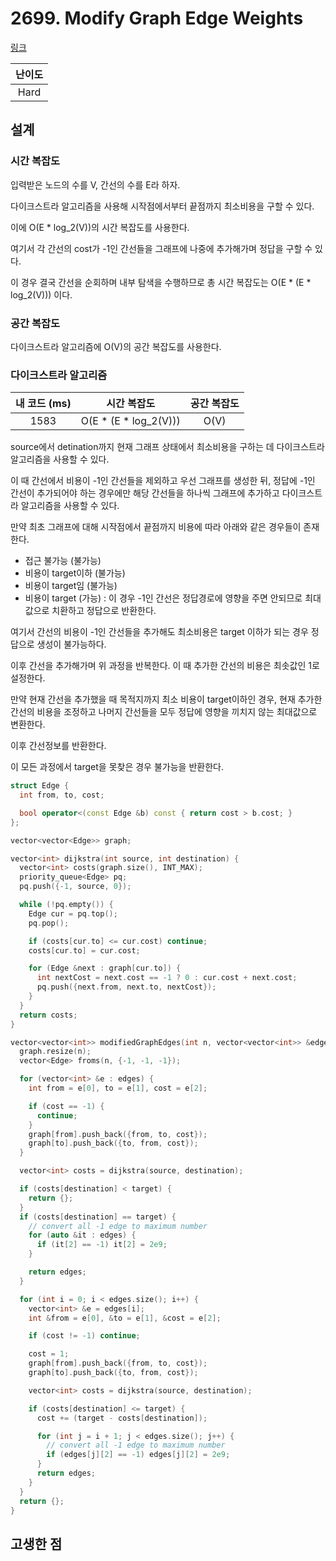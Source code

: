 # 2699. Modify Graph Edge Weights

[링크](https://leetcode.com/problems/modify-graph-edge-weights/description/)

| 난이도 |
| :----: |
|  Hard  |

## 설계

### 시간 복잡도

입력받은 노드의 수를 V, 간선의 수를 E라 하자.

다이크스트라 알고리즘을 사용해 시작점에서부터 끝점까지 최소비용을 구할 수 있다.

이에 O(E \* log_2(V))의 시간 복잡도를 사용한다.

여기서 각 간선의 cost가 -1인 간선들을 그래프에 나중에 추가해가며 정답을 구할 수 있다.

이 경우 결국 간선을 순회하며 내부 탐색을 수행하므로 총 시간 복잡도는 O(E \* (E \* log_2(V))) 이다.

### 공간 복잡도

다이크스트라 알고리즘에 O(V)의 공간 복잡도를 사용한다.

### 다이크스트라 알고리즘

| 내 코드 (ms) |       시간 복잡도       | 공간 복잡도 |
| :----------: | :---------------------: | :---------: |
|     1583     | O(E \* (E \* log_2(V))) |    O(V)     |

source에서 detination까지 현재 그래프 상태에서 최소비용을 구하는 데 다이크스트라 알고리즘을 사용할 수 있다.

이 때 간선에서 비용이 -1인 간선들을 제외하고 우선 그래프를 생성한 뒤, 정답에 -1인 간선이 추가되어야 하는 경우에만 해당 간선들을 하나씩 그래프에 추가하고 다이크스트라 알고리즘을 사용할 수 있다.

만약 최초 그래프에 대해 시작점에서 끝점까지 비용에 따라 아래와 같은 경우들이 존재한다.

- 접근 불가능 (불가능)
- 비용이 target이하 (불가능)
- 비용이 target임 (불가능)
- 비용이 target (가능) : 이 경우 -1인 간선은 정답경로에 영향을 주면 안되므로 최대값으로 치환하고 정답으로 반환한다.

여기서 간선의 비용이 -1인 간선들을 추가해도 최소비용은 target 이하가 되는 경우 정답으로 생성이 불가능하다.

이후 간선을 추가해가며 위 과정을 반복한다. 이 때 추가한 간선의 비용은 최솟값인 1로 설정한다.

만약 현재 간선을 추가했을 때 목적지까지 최소 비용이 target이하인 경우, 현재 추가한 간선의 비용을 조정하고 나머지 간선들을 모두 정답에 영향을 끼치지 않는 최대값으로 변환한다.

이후 간선정보를 반환한다.

이 모든 과정에서 target을 못찾은 경우 불가능을 반환한다.

```cpp
struct Edge {
  int from, to, cost;

  bool operator<(const Edge &b) const { return cost > b.cost; }
};

vector<vector<Edge>> graph;

vector<int> dijkstra(int source, int destination) {
  vector<int> costs(graph.size(), INT_MAX);
  priority_queue<Edge> pq;
  pq.push({-1, source, 0});

  while (!pq.empty()) {
    Edge cur = pq.top();
    pq.pop();

    if (costs[cur.to] <= cur.cost) continue;
    costs[cur.to] = cur.cost;

    for (Edge &next : graph[cur.to]) {
      int nextCost = next.cost == -1 ? 0 : cur.cost + next.cost;
      pq.push({next.from, next.to, nextCost});
    }
  }
  return costs;
}

vector<vector<int>> modifiedGraphEdges(int n, vector<vector<int>> &edges, int source, int destination, int target) {
  graph.resize(n);
  vector<Edge> froms(n, {-1, -1, -1});

  for (vector<int> &e : edges) {
    int from = e[0], to = e[1], cost = e[2];

    if (cost == -1) {
      continue;
    }
    graph[from].push_back({from, to, cost});
    graph[to].push_back({to, from, cost});
  }

  vector<int> costs = dijkstra(source, destination);

  if (costs[destination] < target) {
    return {};
  }
  if (costs[destination] == target) {
    // convert all -1 edge to maximum number
    for (auto &it : edges) {
      if (it[2] == -1) it[2] = 2e9;
    }

    return edges;
  }

  for (int i = 0; i < edges.size(); i++) {
    vector<int> &e = edges[i];
    int &from = e[0], &to = e[1], &cost = e[2];

    if (cost != -1) continue;

    cost = 1;
    graph[from].push_back({from, to, cost});
    graph[to].push_back({to, from, cost});

    vector<int> costs = dijkstra(source, destination);

    if (costs[destination] <= target) {
      cost += (target - costs[destination]);

      for (int j = i + 1; j < edges.size(); j++) {
        // convert all -1 edge to maximum number
        if (edges[j][2] == -1) edges[j][2] = 2e9;
      }
      return edges;
    }
  }
  return {};
}
```

## 고생한 점
